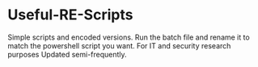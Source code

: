 # Useful-RE-Scripts
Simple scripts and encoded versions. Run the batch file and rename it to match the powershell script you want. For IT and security research purposes
Updated semi-frequently.
